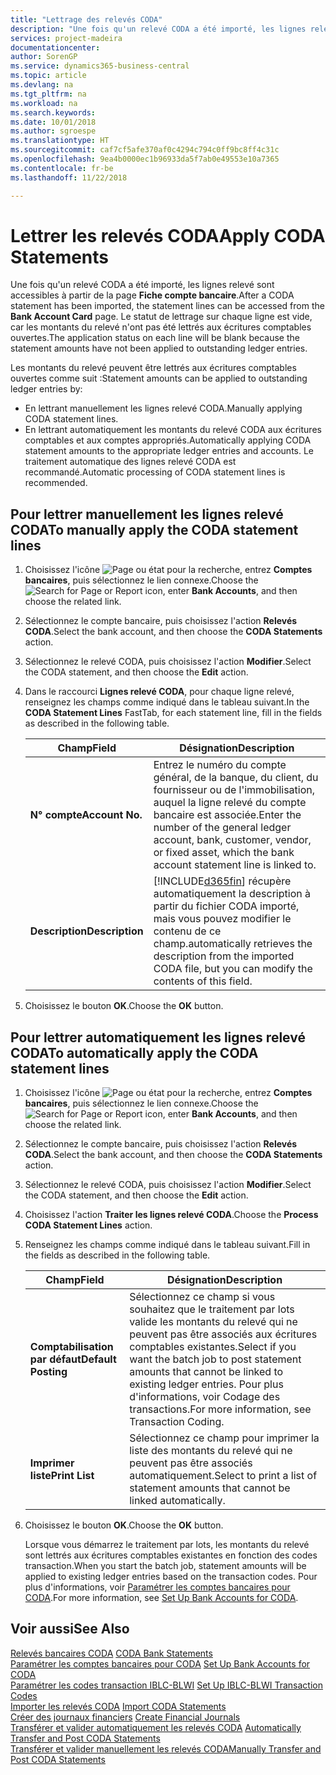 ```yaml
---
title: "Lettrage des relevés CODA"
description: "Une fois qu'un relevé CODA a été importé, les lignes relevé sont accessibles à partir de la page **Fiche compte bancaire**. Le statut de lettrage sur chaque ligne est vide, car les montants du relevé n'ont pas été lettrés aux écritures comptables ouvertes."
services: project-madeira
documentationcenter: 
author: SorenGP
ms.service: dynamics365-business-central
ms.topic: article
ms.devlang: na
ms.tgt_pltfrm: na
ms.workload: na
ms.search.keywords: 
ms.date: 10/01/2018
ms.author: sgroespe
ms.translationtype: HT
ms.sourcegitcommit: caf7cf5afe370af0c4294c794c0ff9bc8ff4c31c
ms.openlocfilehash: 9ea4b0000ec1b96933da5f7ab0e49553e10a7365
ms.contentlocale: fr-be
ms.lasthandoff: 11/22/2018

---
```

# <a name="apply-coda-statements"></a><span data-ttu-id="42b5e-104">Lettrer les relevés CODA</span><span class="sxs-lookup"><span data-stu-id="42b5e-104">Apply CODA Statements</span></span>
<span data-ttu-id="42b5e-105">Une fois qu'un relevé CODA a été importé, les lignes relevé sont accessibles à partir de la page **Fiche compte bancaire**.</span><span class="sxs-lookup"><span data-stu-id="42b5e-105">After a CODA statement has been imported, the statement lines can be accessed from the **Bank Account Card** page.</span></span> <span data-ttu-id="42b5e-106">Le statut de lettrage sur chaque ligne est vide, car les montants du relevé n'ont pas été lettrés aux écritures comptables ouvertes.</span><span class="sxs-lookup"><span data-stu-id="42b5e-106">The application status on each line will be blank because the statement amounts have not been applied to outstanding ledger entries.</span></span>  

<span data-ttu-id="42b5e-107">Les montants du relevé peuvent être lettrés aux écritures comptables ouvertes comme suit :</span><span class="sxs-lookup"><span data-stu-id="42b5e-107">Statement amounts can be applied to outstanding ledger entries by:</span></span>  

-   <span data-ttu-id="42b5e-108">En lettrant manuellement les lignes relevé CODA.</span><span class="sxs-lookup"><span data-stu-id="42b5e-108">Manually applying CODA statement lines.</span></span>  
-   <span data-ttu-id="42b5e-109">En lettrant automatiquement les montants du relevé CODA aux écritures comptables et aux comptes appropriés.</span><span class="sxs-lookup"><span data-stu-id="42b5e-109">Automatically applying CODA statement amounts to the appropriate ledger entries and accounts.</span></span> <span data-ttu-id="42b5e-110">Le traitement automatique des lignes relevé CODA est recommandé.</span><span class="sxs-lookup"><span data-stu-id="42b5e-110">Automatic processing of CODA statement lines is recommended.</span></span>  

## <a name="to-manually-apply-the-coda-statement-lines"></a><span data-ttu-id="42b5e-111">Pour lettrer manuellement les lignes relevé CODA</span><span class="sxs-lookup"><span data-stu-id="42b5e-111">To manually apply the CODA statement lines</span></span>  

1.  <span data-ttu-id="42b5e-112">Choisissez l'icône ![Page ou état pour la recherche](../../media/ui-search/search_small.png "icône Page ou état pour la recherche"), entrez **Comptes bancaires**, puis sélectionnez le lien connexe.</span><span class="sxs-lookup"><span data-stu-id="42b5e-112">Choose the ![Search for Page or Report](../../media/ui-search/search_small.png "Search for Page or Report icon") icon, enter **Bank Accounts**, and then choose the related link.</span></span>  
2.  <span data-ttu-id="42b5e-113">Sélectionnez le compte bancaire, puis choisissez l'action **Relevés CODA**.</span><span class="sxs-lookup"><span data-stu-id="42b5e-113">Select the bank account, and then choose the **CODA Statements** action.</span></span>  
3.  <span data-ttu-id="42b5e-114">Sélectionnez le relevé CODA, puis choisissez l'action **Modifier**.</span><span class="sxs-lookup"><span data-stu-id="42b5e-114">Select the CODA statement, and then choose the **Edit** action.</span></span>  
4.  <span data-ttu-id="42b5e-115">Dans le raccourci **Lignes relevé CODA**, pour chaque ligne relevé, renseignez les champs comme indiqué dans le tableau suivant.</span><span class="sxs-lookup"><span data-stu-id="42b5e-115">In the **CODA Statement Lines** FastTab, for each statement line, fill in the fields as described in the following table.</span></span>  

    |<span data-ttu-id="42b5e-116">Champ</span><span class="sxs-lookup"><span data-stu-id="42b5e-116">Field</span></span>|<span data-ttu-id="42b5e-117">Désignation</span><span class="sxs-lookup"><span data-stu-id="42b5e-117">Description</span></span>|  
    |---------------------------------|---------------------------------------|  
    |<span data-ttu-id="42b5e-118">**N° compte**</span><span class="sxs-lookup"><span data-stu-id="42b5e-118">**Account No.**</span></span>|<span data-ttu-id="42b5e-119">Entrez le numéro du compte général, de la banque, du client, du fournisseur ou de l'immobilisation, auquel la ligne relevé du compte bancaire est associée.</span><span class="sxs-lookup"><span data-stu-id="42b5e-119">Enter the number of the general ledger account, bank, customer, vendor, or fixed asset, which the bank account statement line is linked to.</span></span>|  
    |<span data-ttu-id="42b5e-120">**Description**</span><span class="sxs-lookup"><span data-stu-id="42b5e-120">**Description**</span></span>|[!INCLUDE[d365fin](../../includes/d365fin_md.md)] <span data-ttu-id="42b5e-121">récupère automatiquement la description à partir du fichier CODA importé, mais vous pouvez modifier le contenu de ce champ.</span><span class="sxs-lookup"><span data-stu-id="42b5e-121">automatically retrieves the description from the imported CODA file, but you can modify the contents of this field.</span></span>|  

5.  <span data-ttu-id="42b5e-122">Choisissez le bouton **OK**.</span><span class="sxs-lookup"><span data-stu-id="42b5e-122">Choose the **OK** button.</span></span>  

## <a name="to-automatically-apply-the-coda-statement-lines"></a><span data-ttu-id="42b5e-123">Pour lettrer automatiquement les lignes relevé CODA</span><span class="sxs-lookup"><span data-stu-id="42b5e-123">To automatically apply the CODA statement lines</span></span>  

1.  <span data-ttu-id="42b5e-124">Choisissez l'icône ![Page ou état pour la recherche](../../media/ui-search/search_small.png "icône Page ou état pour la recherche"), entrez **Comptes bancaires**, puis sélectionnez le lien connexe.</span><span class="sxs-lookup"><span data-stu-id="42b5e-124">Choose the ![Search for Page or Report](../../media/ui-search/search_small.png "Search for Page or Report icon") icon, enter **Bank Accounts**, and then choose the related link.</span></span>  
2.  <span data-ttu-id="42b5e-125">Sélectionnez le compte bancaire, puis choisissez l'action **Relevés CODA**.</span><span class="sxs-lookup"><span data-stu-id="42b5e-125">Select the bank account, and then choose the **CODA Statements** action.</span></span>  
3.  <span data-ttu-id="42b5e-126">Sélectionnez le relevé CODA, puis choisissez l'action **Modifier**.</span><span class="sxs-lookup"><span data-stu-id="42b5e-126">Select the CODA statement, and then choose the **Edit** action.</span></span>  
4.  <span data-ttu-id="42b5e-127">Choisissez l'action **Traiter les lignes relevé CODA**.</span><span class="sxs-lookup"><span data-stu-id="42b5e-127">Choose the **Process CODA Statement Lines** action.</span></span>  
5.  <span data-ttu-id="42b5e-128">Renseignez les champs comme indiqué dans le tableau suivant.</span><span class="sxs-lookup"><span data-stu-id="42b5e-128">Fill in the fields as described in the following table.</span></span>  

    |<span data-ttu-id="42b5e-129">Champ</span><span class="sxs-lookup"><span data-stu-id="42b5e-129">Field</span></span>|<span data-ttu-id="42b5e-130">Désignation</span><span class="sxs-lookup"><span data-stu-id="42b5e-130">Description</span></span>|  
    |---------------------------------|---------------------------------------|  
    |<span data-ttu-id="42b5e-131">**Comptabilisation par défaut**</span><span class="sxs-lookup"><span data-stu-id="42b5e-131">**Default Posting**</span></span>|<span data-ttu-id="42b5e-132">Sélectionnez ce champ si vous souhaitez que le traitement par lots valide les montants du relevé qui ne peuvent pas être associés aux écritures comptables existantes.</span><span class="sxs-lookup"><span data-stu-id="42b5e-132">Select if you want the batch job to post statement amounts that cannot be linked to existing ledger entries.</span></span> <span data-ttu-id="42b5e-133">Pour plus d'informations, voir Codage des transactions.</span><span class="sxs-lookup"><span data-stu-id="42b5e-133">For more information, see Transaction Coding.</span></span>|  
    |<span data-ttu-id="42b5e-134">**Imprimer liste**</span><span class="sxs-lookup"><span data-stu-id="42b5e-134">**Print List**</span></span>|<span data-ttu-id="42b5e-135">Sélectionnez ce champ pour imprimer la liste des montants du relevé qui ne peuvent pas être associés automatiquement.</span><span class="sxs-lookup"><span data-stu-id="42b5e-135">Select to print a list of statement amounts that cannot be linked automatically.</span></span>|  

6.  <span data-ttu-id="42b5e-136">Choisissez le bouton **OK**.</span><span class="sxs-lookup"><span data-stu-id="42b5e-136">Choose the **OK** button.</span></span>  

    <span data-ttu-id="42b5e-137">Lorsque vous démarrez le traitement par lots, les montants du relevé sont lettrés aux écritures comptables existantes en fonction des codes transaction.</span><span class="sxs-lookup"><span data-stu-id="42b5e-137">When you start the batch job, statement amounts will be applied to existing ledger entries based on the transaction codes.</span></span> <span data-ttu-id="42b5e-138">Pour plus d'informations, voir [Paramétrer les comptes bancaires pour CODA](how-to-set-up-bank-accounts-for-coda.md).</span><span class="sxs-lookup"><span data-stu-id="42b5e-138">For more information, see [Set Up Bank Accounts for CODA](how-to-set-up-bank-accounts-for-coda.md).</span></span>  

## <a name="see-also"></a><span data-ttu-id="42b5e-139">Voir aussi</span><span class="sxs-lookup"><span data-stu-id="42b5e-139">See Also</span></span>  
 <span data-ttu-id="42b5e-140">[Relevés bancaires CODA](coda-bank-statements.md) </span><span class="sxs-lookup"><span data-stu-id="42b5e-140">[CODA Bank Statements](coda-bank-statements.md) </span></span>  
 <span data-ttu-id="42b5e-141">[Paramétrer les comptes bancaires pour CODA](how-to-set-up-bank-accounts-for-coda.md) </span><span class="sxs-lookup"><span data-stu-id="42b5e-141">[Set Up Bank Accounts for CODA](how-to-set-up-bank-accounts-for-coda.md) </span></span>  
 <span data-ttu-id="42b5e-142">[Paramétrer les codes transaction IBLC-BLWI](how-to-set-up-iblc-blwi-transaction-codes.md) </span><span class="sxs-lookup"><span data-stu-id="42b5e-142">[Set Up IBLC-BLWI Transaction Codes](how-to-set-up-iblc-blwi-transaction-codes.md) </span></span>  
 <span data-ttu-id="42b5e-143">[Importer les relevés CODA](how-to-import-coda-statements.md) </span><span class="sxs-lookup"><span data-stu-id="42b5e-143">[Import CODA Statements](how-to-import-coda-statements.md) </span></span>  
 <span data-ttu-id="42b5e-144">[Créer des journaux financiers](how-to-create-financial-journals.md) </span><span class="sxs-lookup"><span data-stu-id="42b5e-144">[Create Financial Journals](how-to-create-financial-journals.md) </span></span>  
 <span data-ttu-id="42b5e-145">[Transférer et valider automatiquement les relevés CODA](how-to-automatically-transfer-and-post-coda-statements.md) </span><span class="sxs-lookup"><span data-stu-id="42b5e-145">[Automatically Transfer and Post CODA Statements](how-to-automatically-transfer-and-post-coda-statements.md) </span></span>  
 [<span data-ttu-id="42b5e-146">Transférer et valider manuellement les relevés CODA</span><span class="sxs-lookup"><span data-stu-id="42b5e-146">Manually Transfer and Post CODA Statements</span></span>](how-to-manually-transfer-and-post-coda-statements.md)

